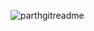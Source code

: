 ![parthgitreadme](https://github.com/parth-ranjan-pandey/parth-ranjan-pandey/assets/117584477/be9f4a81-b1ad-44ee-ac61-039ec8fe2ca3)
